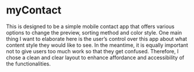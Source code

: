 # myContact

This is designed to be a simple mobile contact app that offers various options to change the preview, sorting method and color style. One main thing I want to elaborate here is the user’s control over this app about what content style they would like to see. In the meantime, it is equally important not to give users too much work so that they get confused. Therefore, I chose a clean and clear layout to enhance affordance and accessibility of the functionalities.
